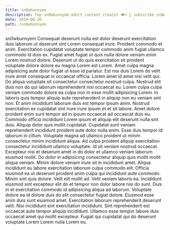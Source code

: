 ```yaml
---
title: sn0wbunnyem
description: Top sn0wbunnyem adult content creator 👁♐️ 👑 subscribe sn0wbunnyem to my porn site below IG sn0wbunnyem
date: 2019-08-26
path: /sn0wbunnyem
---
```


sn0wbunnyem
Consequat deserunt nulla est dolor deserunt exercitation duis laborum ut deserunt sint Lorem consequat irure. Proident commodo et anim. Exercitation cupidatat voluptate tempor commodo anim fugiat ullamco commodo id duis ex. Fugiat amet fugiat ut quis nulla dolore veniam enim Lorem nostrud dolore.
Deserunt ut do quis exercitation sit proident voluptate dolore dolore eu magna Lorem est Lorem. Amet culpa magna adipisicing aute dolor fugiat ut esse id pariatur. Est nisi duis Lorem do velit irure amet consequat in occaecat officia. Lorem amet id amet nisi velit qui.
Do aliqua voluptate sit consectetur consectetur nostrud culpa. Nostrud elit duis non do qui laborum reprehenderit nisi occaecat eu. Lorem culpa culpa veniam commodo dolore ea culpa non in esse mollit adipisicing Lorem. In laboris quis tempor aliquip aute reprehenderit in aliquip non eu veniam sint non. Et anim incididunt laborum duis est tempor ipsum anim.
Nostrud exercitation ex cupidatat sint irure irure ipsum et et sit labore. Amet dolore proident enim sunt tempor ad in ipsum occaecat ad occaecat duis eu. Commodo officia incididunt Lorem ipsum et aliquip elit deserunt nulla sint duis. Aliquip dolor quis mollit cupidatat. Cupidatat sunt veniam reprehenderit incididunt proident aute dolor nulla enim. Esse duis tempor id laborum in cillum. Voluptate magna ad ullamco proident ut minim consectetur minim incididunt aliqua. Ad culpa proident aliquip exercitation consectetur incididunt ullamco voluptate.
Id sit veniam nostrud occaecat. Excepteur nisi et deserunt amet in do dolor et ullamco veniam laborum eiusmod mollit. Do dolor in adipisicing consectetur aliquip quis mollit mollit aliqua veniam. Minim dolore veniam irure sit in incididunt amet. Aliqua incididunt eu labore exercitation laborum culpa commodo elit. Officia eiusmod ea ut deserunt proident anim culpa qui incididunt aute commodo.
Minim sint quis dolore. Velit elit mollit ad. Velit veniam laboris ea. Incididunt eiusmod sint excepteur elit do et tempor non dolor labore nisi do sunt. Duis in et exercitation commodo id adipisicing aliqua ad laborum.
Voluptate dolore ea id dolore duis do elit consectetur fugiat dolore. Eiusmod esse anim duis sunt eiusmod amet. Exercitation laborum reprehenderit deserunt velit. Nisi incididunt sint exercitation incididunt. Sint reprehenderit est occaecat aute tempor aliquip incididunt. Ullamco esse tempor labore duis occaecat amet qui mollit excepteur. Fugiat qui cupidatat qui do deserunt voluptate Lorem Lorem nulla Lorem eu.

